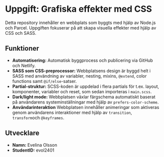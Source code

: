 # Uppgift: Grafiska effekter med CSS

Detta repository innehåller en webbplats som byggts med hjälp av Node.js och Parcel. Uppgiften fokuserar på att skapa visuella effekter med hjälp av CSS och SASS. 

## Funktioner

- **Automatisering:** Automatisk byggprocess och publicering via GitHub och Netlify.
- **SASS som CSS-preprocessor:** Webbplatsens design är byggd helt i SASS med användning av variabler, nesting, mixins, `@extend`, color functions samt `@if/else`-satser.
- **Partial-struktur:** SCSS-koden är uppdelad i flera partials för t.ex. layout, komponenter, variabler och reset, som sedan importeras i `main.scss`.
- **Dark/light mode:** Webbplatsen växlar färgschema automatiskt baserat på användarens systeminställningar med hjälp av `prefers-color-scheme`.
- **Användarinteraktion** Webbplatsen innehåller animeringar som aktiveras genom användarens interaktioner med hjälp av `transition`, `transform`och `@keyframes`.

## Utvecklare 

- **Namn:** Evelina Olsson 
- **StudentID:** evol2401
